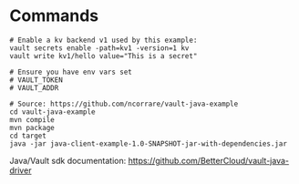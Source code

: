 # Commands

```
# Enable a kv backend v1 used by this example:
vault secrets enable -path=kv1 -version=1 kv
vault write kv1/hello value="This is a secret"

# Ensure you have env vars set
# VAULT_TOKEN
# VAULT_ADDR

# Source: https://github.com/ncorrare/vault-java-example
cd vault-java-example
mvn compile
mvn package
cd target
java -jar java-client-example-1.0-SNAPSHOT-jar-with-dependencies.jar
```
Java/Vault sdk documentation:
https://github.com/BetterCloud/vault-java-driver